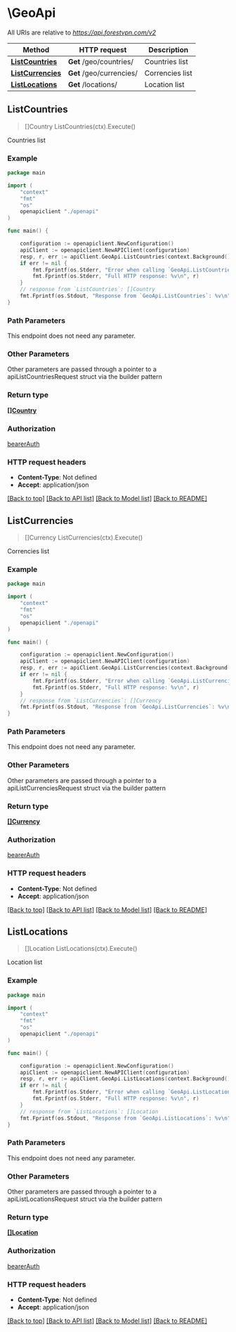 # \GeoApi

All URIs are relative to *https://api.forestvpn.com/v2*

Method | HTTP request | Description
------------- | ------------- | -------------
[**ListCountries**](GeoApi.md#ListCountries) | **Get** /geo/countries/ | Countries list
[**ListCurrencies**](GeoApi.md#ListCurrencies) | **Get** /geo/currencies/ | Correncies list
[**ListLocations**](GeoApi.md#ListLocations) | **Get** /locations/ | Location list



## ListCountries

> []Country ListCountries(ctx).Execute()

Countries list

### Example

```go
package main

import (
    "context"
    "fmt"
    "os"
    openapiclient "./openapi"
)

func main() {

    configuration := openapiclient.NewConfiguration()
    apiClient := openapiclient.NewAPIClient(configuration)
    resp, r, err := apiClient.GeoApi.ListCountries(context.Background()).Execute()
    if err != nil {
        fmt.Fprintf(os.Stderr, "Error when calling `GeoApi.ListCountries``: %v\n", err)
        fmt.Fprintf(os.Stderr, "Full HTTP response: %v\n", r)
    }
    // response from `ListCountries`: []Country
    fmt.Fprintf(os.Stdout, "Response from `GeoApi.ListCountries`: %v\n", resp)
}
```

### Path Parameters

This endpoint does not need any parameter.

### Other Parameters

Other parameters are passed through a pointer to a apiListCountriesRequest struct via the builder pattern


### Return type

[**[]Country**](Country.md)

### Authorization

[bearerAuth](../README.md#bearerAuth)

### HTTP request headers

- **Content-Type**: Not defined
- **Accept**: application/json

[[Back to top]](#) [[Back to API list]](../README.md#documentation-for-api-endpoints)
[[Back to Model list]](../README.md#documentation-for-models)
[[Back to README]](../README.md)


## ListCurrencies

> []Currency ListCurrencies(ctx).Execute()

Correncies list

### Example

```go
package main

import (
    "context"
    "fmt"
    "os"
    openapiclient "./openapi"
)

func main() {

    configuration := openapiclient.NewConfiguration()
    apiClient := openapiclient.NewAPIClient(configuration)
    resp, r, err := apiClient.GeoApi.ListCurrencies(context.Background()).Execute()
    if err != nil {
        fmt.Fprintf(os.Stderr, "Error when calling `GeoApi.ListCurrencies``: %v\n", err)
        fmt.Fprintf(os.Stderr, "Full HTTP response: %v\n", r)
    }
    // response from `ListCurrencies`: []Currency
    fmt.Fprintf(os.Stdout, "Response from `GeoApi.ListCurrencies`: %v\n", resp)
}
```

### Path Parameters

This endpoint does not need any parameter.

### Other Parameters

Other parameters are passed through a pointer to a apiListCurrenciesRequest struct via the builder pattern


### Return type

[**[]Currency**](Currency.md)

### Authorization

[bearerAuth](../README.md#bearerAuth)

### HTTP request headers

- **Content-Type**: Not defined
- **Accept**: application/json

[[Back to top]](#) [[Back to API list]](../README.md#documentation-for-api-endpoints)
[[Back to Model list]](../README.md#documentation-for-models)
[[Back to README]](../README.md)


## ListLocations

> []Location ListLocations(ctx).Execute()

Location list

### Example

```go
package main

import (
    "context"
    "fmt"
    "os"
    openapiclient "./openapi"
)

func main() {

    configuration := openapiclient.NewConfiguration()
    apiClient := openapiclient.NewAPIClient(configuration)
    resp, r, err := apiClient.GeoApi.ListLocations(context.Background()).Execute()
    if err != nil {
        fmt.Fprintf(os.Stderr, "Error when calling `GeoApi.ListLocations``: %v\n", err)
        fmt.Fprintf(os.Stderr, "Full HTTP response: %v\n", r)
    }
    // response from `ListLocations`: []Location
    fmt.Fprintf(os.Stdout, "Response from `GeoApi.ListLocations`: %v\n", resp)
}
```

### Path Parameters

This endpoint does not need any parameter.

### Other Parameters

Other parameters are passed through a pointer to a apiListLocationsRequest struct via the builder pattern


### Return type

[**[]Location**](Location.md)

### Authorization

[bearerAuth](../README.md#bearerAuth)

### HTTP request headers

- **Content-Type**: Not defined
- **Accept**: application/json

[[Back to top]](#) [[Back to API list]](../README.md#documentation-for-api-endpoints)
[[Back to Model list]](../README.md#documentation-for-models)
[[Back to README]](../README.md)

